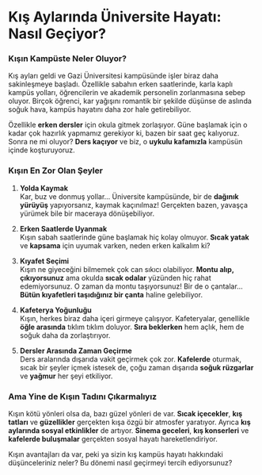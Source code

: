 # Kış Aylarında Üniversite Hayatı: Nasıl Geçiyor?

### Kışın Kampüste Neler Oluyor?

Kış ayları geldi ve Gazi Üniversitesi kampüsünde işler biraz daha sakinleşmeye başladı. Özellikle sabahın erken saatlerinde, karla kaplı kampüs yolları, öğrencilerin ve akademik personelin zorlanmasına sebep oluyor. Birçok öğrenci, kar yağışını romantik bir şekilde düşünse de aslında soğuk hava, kampüs hayatını daha zor hale getirebiliyor.

Özellikle **erken dersler** için okula gitmek zorlaşıyor. Güne başlamak için o kadar çok hazırlık yapmamız gerekiyor ki, bazen bir saat geç kalıyoruz. Sonra ne mi oluyor? **Ders kaçıyor** ve biz, o **uykulu kafamızla** kampüsün içinde koşturuyoruz.

### Kışın En Zor Olan Şeyler

1. **Yolda Kaymak**  
   Kar, buz ve donmuş yollar… Üniversite kampüsünde, bir de **dağınık yürüyüş** yapıyorsanız, kaymak kaçınılmaz! Gerçekten bazen, yavaşça yürümek bile bir maceraya dönüşebiliyor.

2. **Erken Saatlerde Uyanmak**  
   Kışın sabah saatlerinde güne başlamak hiç kolay olmuyor. **Sıcak yatak** ve **kapsama** için uyumak varken, neden erken kalkalım ki?

3. **Kıyafet Seçimi**  
   Kışın ne giyeceğini bilmemek çok can sıkıcı olabiliyor. **Montu alıp, çıkıyorsunuz** ama okulda **sıcak odalar** yüzünden hiç rahat edemiyorsunuz. O zaman da montu taşıyorsunuz! Bir de o çantalar… **Bütün kıyafetleri taşıdığınız bir çanta** haline gelebiliyor.

4. **Kafeterya Yoğunluğu**  
   Kışın, herkes biraz daha içeri girmeye çalışıyor. Kafeteryalar, genellikle **öğle arasında** tıklım tıklım doluyor. **Sıra beklerken** hem açlık, hem de soğuk daha da zorlaştırıyor.

5. **Dersler Arasında Zaman Geçirme**  
   Ders aralarında dışarıda vakit geçirmek çok zor. **Kafelerde** oturmak, sıcak bir şeyler içmek istesek de, çoğu zaman dışarıda **soğuk rüzgarlar** ve **yağmur** her şeyi etkiliyor.

### Ama Yine de Kışın Tadını Çıkarmalıyız

Kışın kötü yönleri olsa da, bazı güzel yönleri de var. **Sıcak içecekler**, **kış tatları** ve **güzellikler** gerçekten kışa özgü bir atmosfer yaratıyor. Ayrıca **kış aylarında sosyal etkinlikler** de artıyor. **Sinema geceleri**, **kış konserleri** ve **kafelerde buluşmalar** gerçekten sosyal hayatı hareketlendiriyor.

Kışın avantajları da var, peki ya sizin kış kampüs hayatı hakkındaki düşünceleriniz neler? Bu dönemi nasıl geçirmeyi tercih ediyorsunuz?
